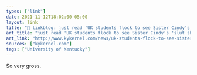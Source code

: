 ```yaml
---
types: ["link"]
date: 2021-11-12T18:02:00-05:00
layout: link
title: "🔗 linkblog: just read 'UK students flock to see Sister Cindy's 'slut shaming show' | News | kykernel.com'"
art_title: "just read 'UK students flock to see Sister Cindy's 'slut shaming show' | News | kykernel.com"
art_link: "http://www.kykernel.com/news/uk-students-flock-to-see-sister-cindys-slut-shaming-show/article_07c74b8a-4401-11ec-aab9-2b73adc45618.html"
sources: ["kykernel.com"]
tags: ["University of Kentucky"]
---
```

So very gross.
